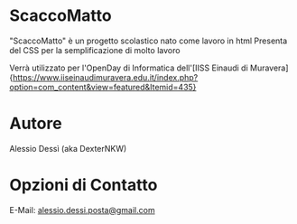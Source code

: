 # ScaccoMatto
"ScaccoMatto" è un progetto scolastico nato come lavoro in html
Presenta del CSS per la semplificazione di molto lavoro

Verrà utilizzato per l'OpenDay di Informatica dell'[IISS Einaudi di Muravera]{https://www.iiseinaudimuravera.edu.it/index.php?option=com_content&view=featured&Itemid=435}
# Autore
Alessio Dessì (aka DexterNKW)
# Opzioni di Contatto
E-Mail: alessio.dessi.posta@gmail.com

